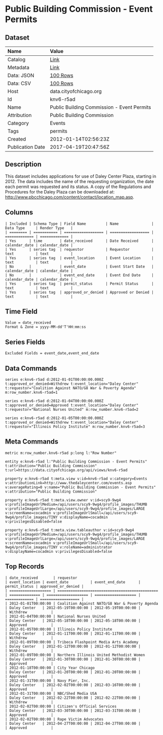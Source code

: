 # Public Building Commission - Event Permits

## Dataset

| Name | Value |
| :--- | :---- |
| Catalog | [Link](https://catalog.data.gov/dataset/public-building-commission-event-permits-69f94) |
| Metadata | [Link](https://data.cityofchicago.org/api/views/knv6-r5ad) |
| Data: JSON | [100 Rows](https://data.cityofchicago.org/api/views/knv6-r5ad/rows.json?max_rows=100) |
| Data: CSV | [100 Rows](https://data.cityofchicago.org/api/views/knv6-r5ad/rows.csv?max_rows=100) |
| Host | data.cityofchicago.org |
| Id | knv6-r5ad |
| Name | Public Building Commission - Event Permits |
| Attribution | Public Building Commission |
| Category | Events |
| Tags | permits |
| Created | 2012-01-14T02:56:23Z |
| Publication Date | 2017-04-19T20:47:56Z |

## Description

This dataset includes applications for use of Daley Center Plaza, starting in 2012. The data includes the name of the requesting organization, the date each permit was requested and its status.  A copy of the Regulations and Procedures for the Daley Plaza can be downloaded at: http://www.pbcchicago.com/content/contact/location_map.asp.

## Columns

```ls
| Included | Schema Type | Field Name         | Name               | Data Type     | Render Type   |
| ======== | =========== | ================== | ================== | ============= | ============= |
| Yes      | time        | date_received      | Date Received      | calendar_date | calendar_date |
| Yes      | series tag  | requestor          | Requestor          | text          | text          |
| Yes      | series tag  | event_location     | Event Location     | text          | text          |
| No       |             | event_date         | Event Start Date   | calendar_date | calendar_date |
| No       |             | event_end_date     | Event End Date     | calendar_date | calendar_date |
| Yes      | series tag  | permit_status      | Permit Status      | text          | text          |
| Yes      | series tag  | approved_or_denied | Approved or Denied | text          | text          |
```

## Time Field

```ls
Value = date_received
Format & Zone = yyyy-MM-dd'T'HH:mm:ss
```

## Series Fields

```ls
Excluded Fields = event_date,event_end_date
```

## Data Commands

```ls
series e:knv6-r5ad d:2012-01-01T00:00:00.000Z t:approved_or_denied=Withdrew t:event_location="Daley Center" t:requestor="Coalition Against NATO/G8 War & Poverty Agenda" m:row_number.knv6-r5ad=1

series e:knv6-r5ad d:2012-01-04T00:00:00.000Z t:approved_or_denied=Approved t:event_location="Daley Center" t:requestor="National Nurses United" m:row_number.knv6-r5ad=2

series e:knv6-r5ad d:2012-01-05T00:00:00.000Z t:approved_or_denied=Withdrew t:event_location="Daley Center" t:requestor="Illinois Policy Institute" m:row_number.knv6-r5ad=3
```

## Meta Commands

```ls
metric m:row_number.knv6-r5ad p:long l:"Row Number"

entity e:knv6-r5ad l:"Public Building Commission - Event Permits" t:attribution="Public Building Commission" t:url=https://data.cityofchicago.org/api/views/knv6-r5ad

property e:knv6-r5ad t:meta.view v:id=knv6-r5ad v:category=Events v:attributionLink=http://www.thedaleycenter.com/events.asp v:averageRating=0 v:name="Public Building Commission - Event Permits" v:attribution="Public Building Commission"

property e:knv6-r5ad t:meta.view.owner v:id=scy9-9wg4 v:profileImageUrlMedium=/api/users/scy9-9wg4/profile_images/THUMB v:profileImageUrlLarge=/api/users/scy9-9wg4/profile_images/LARGE v:screenName=cocadmin v:profileImageUrlSmall=/api/users/scy9-9wg4/profile_images/TINY v:displayName=cocadmin v:privilegesDisabled=false

property e:knv6-r5ad t:meta.view.tableauthor v:id=scy9-9wg4 v:profileImageUrlMedium=/api/users/scy9-9wg4/profile_images/THUMB v:profileImageUrlLarge=/api/users/scy9-9wg4/profile_images/LARGE v:screenName=cocadmin v:profileImageUrlSmall=/api/users/scy9-9wg4/profile_images/TINY v:roleName=administrator v:displayName=cocadmin v:privilegesDisabled=false
```

## Top Records

```ls
| date_received       | requestor                                      | event_location | event_date          | event_end_date      | permit_status | approved_or_denied | 
| =================== | ============================================== | ============== | =================== | =================== | ============= | ================== | 
| 2012-01-01T00:00:00 | Coalition Against NATO/G8 War & Poverty Agenda | Daley Center   | 2012-05-19T00:00:00 | 2012-05-19T00:00:00 |               | Withdrew           | 
| 2012-01-04T00:00:00 | National Nurses United                         | Daley Center   | 2012-05-18T00:00:00 | 2012-05-18T00:00:00 |               | Approved           | 
| 2012-01-05T00:00:00 | Illinois Policy Institute                      | Daley Center   | 2012-01-11T00:00:00 | 2012-01-11T00:00:00 |               | Withdrew           | 
| 2012-01-09T00:00:00 | Tribeca Flashpoint Media Arts Academy          | Daley Center   | 2012-01-12T00:00:00 | 2012-01-12T00:00:00 |               | Withdrew           | 
| 2012-01-09T00:00:00 | Northern Illinois United Methodist Women       | Daley Center   | 2012-01-30T00:00:00 | 2012-01-30T00:00:00 |               | Approved           | 
| 2012-01-18T00:00:00 | City Year Chicago                              | Daley Center   | 2012-01-20T00:00:00 | 2012-01-20T00:00:00 |               | Approved           | 
| 2012-01-31T00:00:00 | Navy Pier, Inc.                                | Daley Center   | 2012-02-02T00:00:00 | 2012-03-16T00:00:00 |               | Approved           | 
| 2012-01-31T00:00:00 | NBC/Shed Media USA                             | Daley Center   | 2012-02-22T00:00:00 | 2012-02-22T00:00:00 |               | Withdrew           | 
| 2012-02-02T00:00:00 | Citizen's Official Services                    | Daley Center   | 2012-03-30T00:00:00 | 2012-03-31T00:00:00 |               | Approved           | 
| 2012-02-02T00:00:00 | Rape Victim Advocates                          | Daley Center   | 2012-04-27T00:00:00 | 2012-04-27T00:00:00 |               | Approved           | 
```